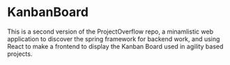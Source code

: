 # KanbanBoard
This is a second version of the ProjectOverflow repo, a minamlistic web application to discover the spring framework for backend work, and using React to make a frontend to display the Kanban Board used in agility based projects.
